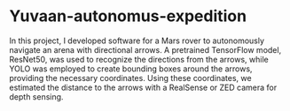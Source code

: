 # Yuvaan-autonomus-expedition
In this project, I developed software for a Mars rover to autonomously navigate an arena with directional arrows.
A pretrained TensorFlow model, ResNet50, was used to recognize the directions from the arrows, while YOLO was employed to create bounding boxes around the arrows, providing the necessary coordinates. 
Using these coordinates, we estimated the distance to the arrows with a RealSense or ZED camera for depth sensing.
